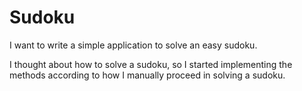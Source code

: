 # Sudoku
I want to write a simple application to solve an easy sudoku.

I thought about how to solve a sudoku, so I started implementing the methods according to how I manually proceed in solving a sudoku.
